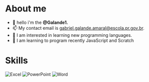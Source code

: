 # About me
- 👋 hello i'm the **@Galande1.**
- 📫 My contact email is gabriel.galande.amaral@escola.pr.gov.br.
- 👀 I am interested in learning new programming languages.
- 🌱 I am learning to program recently JavaScript and Scratch
# Skills 
![Excel](https://img.shields.io/badge/Microsoft_Excel-217346?style=for-the-badge&logo=microsoft-excel&logoColor=white)
![PowerPoint](https://img.shields.io/badge/Microsoft_PowerPoint-B7472A?style=for-the-badge&logo=microsoft-powerpoint&logoColor=white)
![Word](https://img.shields.io/badge/Microsoft_Word-2B579A?style=for-the-badge&logo=microsoft-word&logoColor=white)

